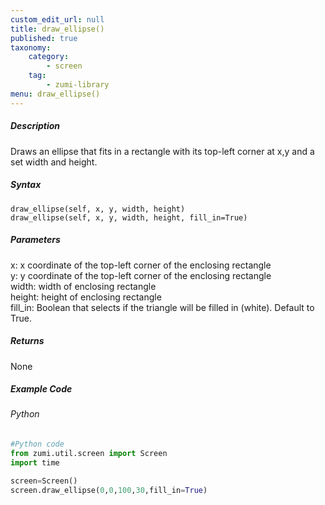```yaml
---
custom_edit_url: null
title: draw_ellipse()
published: true
taxonomy:
    category:
        - screen
    tag:
        - zumi-library
menu: draw_ellipse()
---
```


##### Description
Draws an ellipse that fits in a rectangle with its top-left corner at x,y and a set width and height.

##### Syntax
```draw_ellipse(self, x, y, width, height)```<br />
```draw_ellipse(self, x, y, width, height, fill_in=True)```<br />

##### Parameters
x: x coordinate of the top-left corner of the enclosing rectangle<br />
y: y coordinate of the top-left corner of the enclosing rectangle<br />
width: width of enclosing rectangle<br />
height: height of enclosing rectangle<br />
fill_in: Boolean that selects if the triangle will be filled in (white). Default to True.<br />

##### Returns
None

##### Example Code
###### Python
```python
#Python code
from zumi.util.screen import Screen
import time

screen=Screen()
screen.draw_ellipse(0,0,100,30,fill_in=True)
```